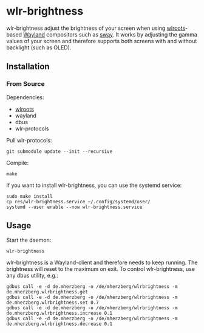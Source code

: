 # wlr-brightness

wlr-brightness adjust the brightness of your screen when using
[wlroots](https://github.com/swaywm/wlroots/)-based
[Wayland](https://wayland.freedesktop.org/) compositors such as
[sway](https://github.com/swaywm/sway/). It works by adjusting the gamma values
of your screen and therefore supports both screens with and without backlight
(such as OLED).

## Installation

### From Source

Dependencies:

* [wlroots](https://github.com/swaywm/wlroots)
* wayland
* dbus
* wlr-protocols

Pull wlr-protocols:

    git submodule update --init --recursive

Compile:

    make
    
If you want to install wlr-brightness, you can use the systemd service:

    sudo make install
    cp res/wlr-brightness.service ~/.config/systemd/user/
    systemd --user enable --now wlr-brightness.service

## Usage

Start the daemon:

    wlr-brightness

wlr-brightness is a Wayland-client and therefore needs to keep running. The
brightness will reset to the maximum on exit. To control wlr-brightness, use any
dbus utility, e.g.:

    gdbus call -e -d de.mherzberg -o /de/mherzberg/wlrbrightness -m de.mherzberg.wlrbrightness.get
    gdbus call -e -d de.mherzberg -o /de/mherzberg/wlrbrightness -m de.mherzberg.wlrbrightness.set 0.7
    gdbus call -e -d de.mherzberg -o /de/mherzberg/wlrbrightness -m de.mherzberg.wlrbrightness.increase 0.1
    gdbus call -e -d de.mherzberg -o /de/mherzberg/wlrbrightness -m de.mherzberg.wlrbrightness.decrease 0.1
